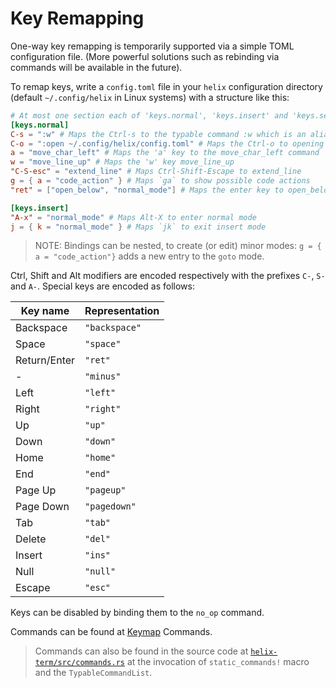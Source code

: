 # Key Remapping

One-way key remapping is temporarily supported via a simple TOML configuration
file. (More powerful solutions such as rebinding via commands will be available
in the future).

To remap keys, write a `config.toml` file in your `helix` configuration
directory (default `~/.config/helix` in Linux systems) with a structure like
this:

```toml
# At most one section each of 'keys.normal', 'keys.insert' and 'keys.select'
[keys.normal]
C-s = ":w" # Maps the Ctrl-s to the typable command :w which is an alias for :write (save file)
C-o = ":open ~/.config/helix/config.toml" # Maps the Ctrl-o to opening of the helix config file
a = "move_char_left" # Maps the 'a' key to the move_char_left command
w = "move_line_up" # Maps the 'w' key move_line_up
"C-S-esc" = "extend_line" # Maps Ctrl-Shift-Escape to extend_line
g = { a = "code_action" } # Maps `ga` to show possible code actions
"ret" = ["open_below", "normal_mode"] # Maps the enter key to open_below then re-enter normal mode

[keys.insert]
"A-x" = "normal_mode" # Maps Alt-X to enter normal mode
j = { k = "normal_mode" } # Maps `jk` to exit insert mode
```

> NOTE: Bindings can be nested, to create (or edit) minor modes:
> `g = { a = "code_action"}` adds a new entry to the `goto` mode.

Ctrl, Shift and Alt modifiers are encoded respectively with the prefixes `C-`,
`S-` and `A-`. Special keys are encoded as follows:

| Key name     | Representation |
| ------------ | -------------- |
| Backspace    | `"backspace"`  |
| Space        | `"space"`      |
| Return/Enter | `"ret"`        |
| \-           | `"minus"`      |
| Left         | `"left"`       |
| Right        | `"right"`      |
| Up           | `"up"`         |
| Down         | `"down"`       |
| Home         | `"home"`       |
| End          | `"end"`        |
| Page Up      | `"pageup"`     |
| Page Down    | `"pagedown"`   |
| Tab          | `"tab"`        |
| Delete       | `"del"`        |
| Insert       | `"ins"`        |
| Null         | `"null"`       |
| Escape       | `"esc"`        |

Keys can be disabled by binding them to the `no_op` command.

Commands can be found at [Keymap](https://docs.helix-editor.com/keymap.html)
Commands.

> Commands can also be found in the source code at
> [`helix-term/src/commands.rs`](https://github.com/helix-editor/helix/blob/master/helix-term/src/commands.rs)
> at the invocation of `static_commands!` macro and the `TypableCommandList`.
